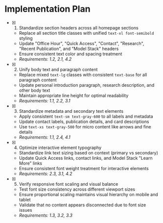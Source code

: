 # Implementation Plan

- [x] 1. Standardize section headers across all homepage sections
  - Replace all section title classes with unified `text-xl font-semibold` styling
  - Update "Office Hour", "Quick Access", "Contact", "Research", "Recent Publication", and "Model Stack" headers
  - Ensure consistent text color and spacing treatment
  - _Requirements: 1.2, 2.1, 4.2_

- [x] 2. Unify body text and paragraph content
  - Replace mixed `text-lg` classes with consistent `text-base` for all paragraph content
  - Update personal introduction paragraph, research description, and other body text
  - Maintain appropriate line height for optimal readability
  - _Requirements: 1.1, 2.2, 3.1_

- [x] 3. Standardize metadata and secondary text elements
  - Apply consistent `text-sm text-gray-600` to all labels and metadata
  - Update contact labels, publication details, and card descriptions
  - Use `text-xs text-gray-500` for micro content like arrows and fine details
  - _Requirements: 1.1, 2.4, 4.1_

- [x] 4. Optimize interactive element typography
  - Standardize link text sizing based on context (primary vs secondary)
  - Update Quick Access links, contact links, and Model Stack "Learn More" links
  - Ensure consistent font weight treatment for interactive elements
  - _Requirements: 2.3, 3.1, 4.2_

- [x] 5. Verify responsive font scaling and visual balance
  - Test font size consistency across different viewport sizes
  - Ensure proportional scaling maintains visual hierarchy on mobile and tablet
  - Validate that no content appears disconnected due to font size issues
  - _Requirements: 1.3, 3.2, 3.3_